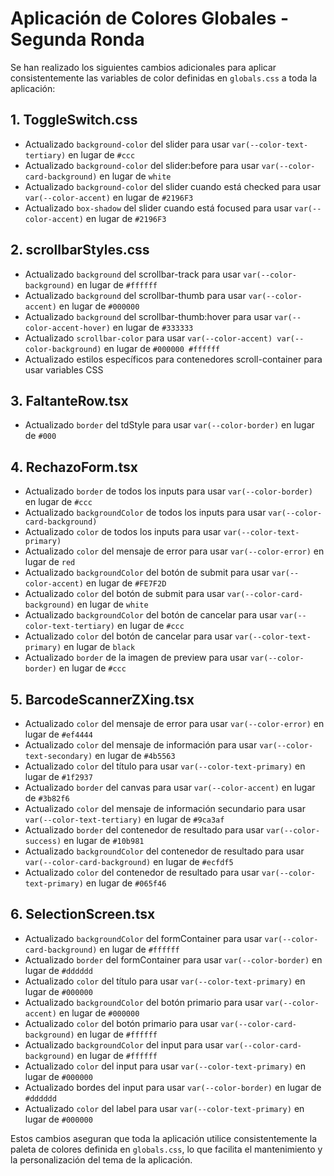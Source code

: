 # Aplicación de Colores Globales - Segunda Ronda

Se han realizado los siguientes cambios adicionales para aplicar consistentemente las variables de color definidas en `globals.css` a toda la aplicación:

## 1. ToggleSwitch.css
- Actualizado `background-color` del slider para usar `var(--color-text-tertiary)` en lugar de `#ccc`
- Actualizado `background-color` del slider:before para usar `var(--color-card-background)` en lugar de `white`
- Actualizado `background-color` del slider cuando está checked para usar `var(--color-accent)` en lugar de `#2196F3`
- Actualizado `box-shadow` del slider cuando está focused para usar `var(--color-accent)` en lugar de `#2196F3`

## 2. scrollbarStyles.css
- Actualizado `background` del scrollbar-track para usar `var(--color-background)` en lugar de `#ffffff`
- Actualizado `background` del scrollbar-thumb para usar `var(--color-accent)` en lugar de `#000000`
- Actualizado `background` del scrollbar-thumb:hover para usar `var(--color-accent-hover)` en lugar de `#333333`
- Actualizado `scrollbar-color` para usar `var(--color-accent) var(--color-background)` en lugar de `#000000 #ffffff`
- Actualizado estilos específicos para contenedores scroll-container para usar variables CSS

## 3. FaltanteRow.tsx
- Actualizado `border` del tdStyle para usar `var(--color-border)` en lugar de `#000`

## 4. RechazoForm.tsx
- Actualizado `border` de todos los inputs para usar `var(--color-border)` en lugar de `#ccc`
- Actualizado `backgroundColor` de todos los inputs para usar `var(--color-card-background)`
- Actualizado `color` de todos los inputs para usar `var(--color-text-primary)`
- Actualizado `color` del mensaje de error para usar `var(--color-error)` en lugar de `red`
- Actualizado `backgroundColor` del botón de submit para usar `var(--color-accent)` en lugar de `#FE7F2D`
- Actualizado `color` del botón de submit para usar `var(--color-card-background)` en lugar de `white`
- Actualizado `backgroundColor` del botón de cancelar para usar `var(--color-text-tertiary)` en lugar de `#ccc`
- Actualizado `color` del botón de cancelar para usar `var(--color-text-primary)` en lugar de `black`
- Actualizado `border` de la imagen de preview para usar `var(--color-border)` en lugar de `#ccc`

## 5. BarcodeScannerZXing.tsx
- Actualizado `color` del mensaje de error para usar `var(--color-error)` en lugar de `#ef4444`
- Actualizado `color` del mensaje de información para usar `var(--color-text-secondary)` en lugar de `#4b5563`
- Actualizado `color` del título para usar `var(--color-text-primary)` en lugar de `#1f2937`
- Actualizado `border` del canvas para usar `var(--color-accent)` en lugar de `#3b82f6`
- Actualizado `color` del mensaje de información secundario para usar `var(--color-text-tertiary)` en lugar de `#9ca3af`
- Actualizado `border` del contenedor de resultado para usar `var(--color-success)` en lugar de `#10b981`
- Actualizado `backgroundColor` del contenedor de resultado para usar `var(--color-card-background)` en lugar de `#ecfdf5`
- Actualizado `color` del contenedor de resultado para usar `var(--color-text-primary)` en lugar de `#065f46`

## 6. SelectionScreen.tsx
- Actualizado `backgroundColor` del formContainer para usar `var(--color-card-background)` en lugar de `#ffffff`
- Actualizado `border` del formContainer para usar `var(--color-border)` en lugar de `#dddddd`
- Actualizado `color` del título para usar `var(--color-text-primary)` en lugar de `#000000`
- Actualizado `backgroundColor` del botón primario para usar `var(--color-accent)` en lugar de `#000000`
- Actualizado `color` del botón primario para usar `var(--color-card-background)` en lugar de `#ffffff`
- Actualizado `backgroundColor` del input para usar `var(--color-card-background)` en lugar de `#ffffff`
- Actualizado `color` del input para usar `var(--color-text-primary)` en lugar de `#000000`
- Actualizado bordes del input para usar `var(--color-border)` en lugar de `#dddddd`
- Actualizado `color` del label para usar `var(--color-text-primary)` en lugar de `#000000`

Estos cambios aseguran que toda la aplicación utilice consistentemente la paleta de colores definida en `globals.css`, lo que facilita el mantenimiento y la personalización del tema de la aplicación.